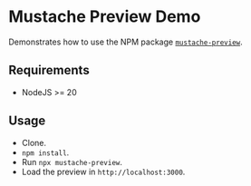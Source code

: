 # Mustache Preview Demo

Demonstrates how to use the NPM package
[`mustache-preview`](https://www.npmjs.com/package/mustache-preview).

## Requirements

- NodeJS >= 20

## Usage

- Clone.
- `npm install`.
- Run `npx mustache-preview`.
- Load the preview in `http://localhost:3000`.